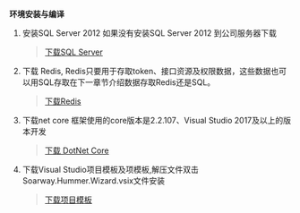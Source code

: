    **环境安装与编译**

1. 安装SQL Server 2012 如果没有安装SQL Server 2012 到公司服务器下载
   > <a href="ftp://192.168.0.215/SqlSever/SQL2012/" target="_blank">下载SQL Server</a>

2. 下载 Redis, Redis只要用于存取token、接口资源及权限数据，这些数据也可以用SQL存取在下一章节介绍数据存取Redis还是SQL。
   ><a href="ftp://192.168.0.215/netcore/redis/Redis-x64-3.2.100.msi" target="_blank">下载Redis</a>

3. 下载net core 框架使用的core版本是2.2.107、Visual Studio 2017及以上的版本开发
    ><a href="ftp://192.168.0.215/netcore/dotnet-sdk/dotnet-sdk-2.2.107-win-x64.exe" target="_blank">下载 DotNet Core</a>

4. 下载Visual Studio项目模板及项模板,解压文件双击Soarway.Hummer.Wizard.vsix文件安装
   ><a href="/assets/Soarway.Hummer.Wizard.zip" target="_blank">下载项目模板</a>